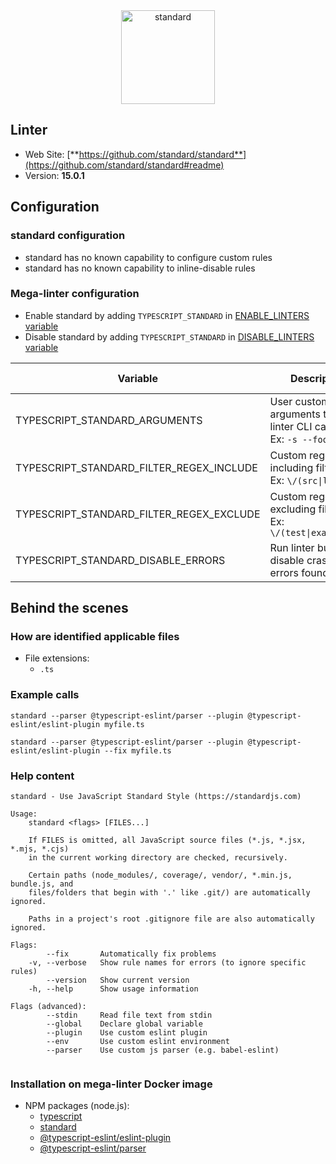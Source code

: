 <!-- markdownlint-disable MD033 MD041 -->
<!-- Generated by .automation/build.py, please do not update manually -->

<div align="center">
  <a href="https://github.com/standard/standard#readme" target="blank" title="Visit linter Web Site">
    <img src="https://github.com/standard/standard/raw/master/sticker.png" alt="standard" height="150px">
  </a>
</div>

## Linter

- Web Site: [**https://github.com/standard/standard**](https://github.com/standard/standard#readme)
- Version: **15.0.1**

## Configuration

### standard configuration

- standard has no known capability to configure custom rules
- standard has no known capability to inline-disable rules

### Mega-linter configuration

- Enable standard by adding `TYPESCRIPT_STANDARD` in [ENABLE_LINTERS variable](https://github.com/nvuillam/mega-linter#activation-and-deactivation)
- Disable standard by adding `TYPESCRIPT_STANDARD` in [DISABLE_LINTERS variable](https://github.com/nvuillam/mega-linter#activation-and-deactivation)

| Variable | Description | Default value |
| ----------------- | -------------- | -------------- |
| TYPESCRIPT_STANDARD_ARGUMENTS | User custom arguments to add in linter CLI call<br/>Ex: `-s --foo "bar"` |  |
| TYPESCRIPT_STANDARD_FILTER_REGEX_INCLUDE | Custom regex including filter<br/>Ex: `\/(src\|lib)\/` | Include every file |
| TYPESCRIPT_STANDARD_FILTER_REGEX_EXCLUDE | Custom regex excluding filter<br/>Ex: `\/(test\|examples)\/` | Exclude no file |
| TYPESCRIPT_STANDARD_DISABLE_ERRORS | Run linter but disable crash if errors found | `false` |

## Behind the scenes

### How are identified applicable files

- File extensions:
  - `.ts`


### Example calls

```shell
standard --parser @typescript-eslint/parser --plugin @typescript-eslint/eslint-plugin myfile.ts
```

```shell
standard --parser @typescript-eslint/parser --plugin @typescript-eslint/eslint-plugin --fix myfile.ts
```


### Help content

```shell
standard - Use JavaScript Standard Style (https://standardjs.com)

Usage:
    standard <flags> [FILES...]

    If FILES is omitted, all JavaScript source files (*.js, *.jsx, *.mjs, *.cjs)
    in the current working directory are checked, recursively.

    Certain paths (node_modules/, coverage/, vendor/, *.min.js, bundle.js, and
    files/folders that begin with '.' like .git/) are automatically ignored.

    Paths in a project's root .gitignore file are also automatically ignored.

Flags:
        --fix       Automatically fix problems
    -v, --verbose   Show rule names for errors (to ignore specific rules)
        --version   Show current version
    -h, --help      Show usage information

Flags (advanced):
        --stdin     Read file text from stdin
        --global    Declare global variable
        --plugin    Use custom eslint plugin
        --env       Use custom eslint environment
        --parser    Use custom js parser (e.g. babel-eslint)


```

### Installation on mega-linter Docker image

- NPM packages (node.js):
  - [typescript](https://www.npmjs.com/package/typescript)
  - [standard](https://www.npmjs.com/package/standard)
  - [@typescript-eslint/eslint-plugin](https://www.npmjs.com/package/@typescript-eslint/eslint-plugin)
  - [@typescript-eslint/parser](https://www.npmjs.com/package/@typescript-eslint/parser)
